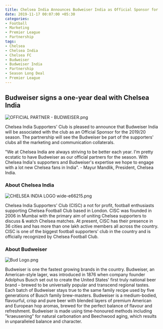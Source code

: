 ```yaml
---
title: Chelsea India Announces Budweiser India as Official Sponsor for 2019-20 Season
date: 2019-11-17 00:07:00 +05:30
categories:
- Football
- Marketing
- Premier League
- Partnership
tags:
- Chelsea
- Chelsea India
- Chelsea FC
- Budweiser
- Budweiser India
- Partnership
- Season Long Deal
- Premier League
---
```


## Budweiser signs a one-year deal with Chelsea India

![OFFICIAL PARTNER - BUDWEISER.png](/uploads/OFFICIAL%20PARTNER%20-%20BUDWEISER.png)

Chelsea India Supporters' Club is pleased to announce that Budweiser India will be associated with the club as an Official Sponsor for the 2019/20 season. The partnership will see the Budweiser be part of the supporters' clubs all the marketing and communication collaterals.

"We at Chelsea India are always striving to be better each year. I'm pretty ecstatic to have Budweiser as our official partners for the season. With Chelsea India's supporters and Budweiser's expertise we hope to engage with a lot new Chelsea fans in India". - Mayur Mandlik, President, Chelsea India.

### About Chelsea India

![CHELSEA INDIA LOGO wide-e66215.png](/uploads/CHELSEA%20INDIA%20LOGO%20wide-e66215.png)

Chelsea India Supporters' Club (CISC) a not for profit, football enthusiasts supporting Chelsea Football Club based in London. CISC was founded in 2006 in Mumbai with the primary aim of uniting Chelsea supporters to discuss & watch Chelsea matches. At present, CISC has their presence in 36 cities and has more than one lakh active members all across the country. CISC is one of the biggest football supporters' club in the country and is officially recognized by Chelsea Football Club. 

### About Budweiser

![Bud Logo.png](/uploads/Bud%20Logo.png)

Budweiser is one the fastest growing brands in the country. Budweiser, an American-style lager, was introduced in 1876 when company founder Adolphus Busch set out to create the United States' first truly national beer brand – brewed to be universally popular and transcend regional tastes. Each batch of Budweiser stays true to the same family recipe used by five generations of Busch family brew-masters. Budweiser is a medium-bodied, flavourful, crisp and pure beer with blended layers of premium American and European hop aromas, brewed for the perfect balance of flavour and refreshment. Budweiser is made using time-honoured methods including "kraeusening" for natural carbonation and Beechwood aging, which results in unparalleled balance and character. 